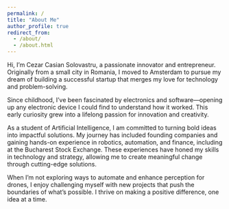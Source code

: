 ```yaml
---
permalink: /
title: "About Me"
author_profile: true
redirect_from: 
  - /about/
  - /about.html
---
```


Hi, I’m Cezar Casian Solovastru, a passionate innovator and entrepreneur. Originally from a small city in Romania, I moved to Amsterdam to pursue my dream of building a successful startup that merges my love for technology and problem-solving.

Since childhood, I’ve been fascinated by electronics and software—opening up any electronic device I could find to understand how it worked. This early curiosity grew into a lifelong passion for innovation and creativity.

As a student of Artificial Intelligence, I am committed to turning bold ideas into impactful solutions. My journey has included founding companies and gaining hands-on experience in robotics, automation, and finance, including at the Bucharest Stock Exchange. These experiences have honed my skills in technology and strategy, allowing me to create meaningful change through cutting-edge solutions.

When I’m not exploring ways to automate and enhance perception for drones, I enjoy challenging myself with new projects that push the boundaries of what’s possible. I thrive on making a positive difference, one idea at a time.


